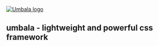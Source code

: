 
[![Umbala logo](https://raw.githubusercontent.com/strutly/umbala/main/img/logo.png)](https://strutly.co/umbala)

## umbala - lightweight and powerful css framework
